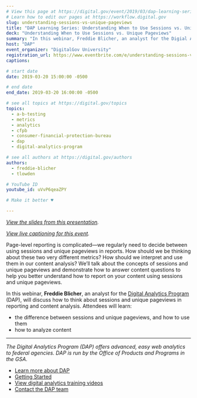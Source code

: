 ```yaml
---
# View this page at https://digital.gov/event/2019/03/dap-learning-series-understanding-when-use
# Learn how to edit our pages at https://workflow.digital.gov
slug: understanding-sessions-vs-unique-pageviews
title: "DAP Learning Series: Understanding When to Use Sessions vs. Unique Pageviews"
deck: "Understanding When to Use Sessions vs. Unique Pageviews"
summary: "In this webinar, Freddie Blicher, an analyst for the Digial Analytics Program, will discuss how to think about sessions and unique pageviews in reporting and content analysis."
host: "DAP"
event_organizer: "DigitalGov University"
registration_url: https://www.eventbrite.com/e/understanding-sessions-vs-unique-pageviews-registration-58648809167
captions: 

# start date
date: 2019-03-20 15:00:00 -0500

# end date
end_date: 2019-03-20 16:00:00 -0500

# see all topics at https://digital.gov/topics
topics: 
  - a-b-testing
  - metrics
  - analytics
  - cfpb
  - consumer-financial-protection-bureau
  - dap
  - digital-analytics-program

# see all authors at https://digital.gov/authors
authors: 
  - freddie-blicher
  - tlowden

# YouTube ID
youtube_id: uVvP6qeaZPY

# Make it better ♥

---
```

_[View the slides from this presentation](https://digital.gov/pdf/sessions-unique-page-views.pdf)._

_[View live captioning for this event](https://www.captionedtext.com/client/event.aspx?EventID=3946624&CustomerID=321)._

Page-level reporting is complicated&mdash;we regularly need to decide between using sessions and unique pageviews in reports. How should we be thinking about these two very different metrics? How should we interpret and use them in our content analysis? We’ll talk about the concepts of sessions and unique pageviews and demonstrate how to answer content questions to help you better understand how to report on your content using sessions and unique pageviews.

In this webinar, **Freddie Blicher**, an analyst for the [Digital Analytics Program](https://digital.gov/dap/) (DAP), will discuss how to think about sessions and unique pageviews in reporting and content analysis. Attendees will learn:

* the difference between sessions and unique pageviews, and how to use them
* how to analyze content

---

*The Digital Analytics Program (DAP) offers advanced, easy web analytics to federal agencies. DAP is run by the Office of Products and Programs in the GSA.*

* [Learn more about DAP](https://www.digitalgov.gov/services/dap/)
* [Getting Started](https://github.com/digital-analytics-program/gov-wide-code)
* [View digital analytics training videos](https://www.youtube.com/playlist?list=PLd9b-GuOJ3nFwlyvLFUtmDpYFKezhot8P)
* [Contact the DAP team](mailto:dap@support.digitalgov.gov)

